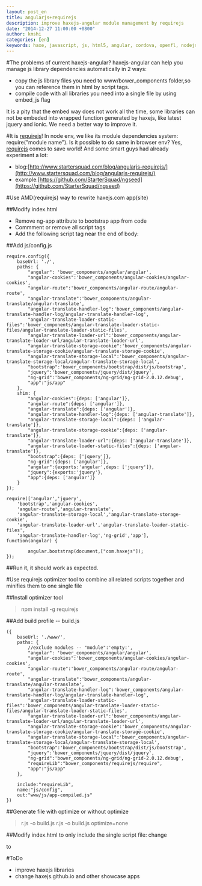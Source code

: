 ```yaml
---
layout: post_en
title: angularjs+requirejs
description: improve haxejs-angular module management by requirejs
date: "2014-12-27 11:00:00 +0800"
author: kmshi
categories: [en]
keywords: haxe, javascript, js, html5, angular, cordova, openfl, nodejs
---
```


#The problems of current haxejs-angular?
haxejs-angular can help you manage js library dependencies automatically in 2 ways:

- copy the js library files you need to www/bower_components folder,so you can reference them in html by script tags.
- compile code with all libraries you need into a single file by using embed_js flag

It is a pity that the embed way does not work all the time, some libraries can not be embeded into wrapped function generated by haxejs, like latest jquery and ionic. We need a better way to improve it.

#It is [requirejs](http://www.requirejs.org/)!
In node env, we like its module dependencies system: require("module name").
Is it possible to do same in browser env? Yes, [requirejs](http://www.requirejs.org/) comes to save world!
And some smart guys had already experiment a lot:

- blog:[http://www.startersquad.com/blog/angularjs-requirejs/](http://www.startersquad.com/blog/angularjs-requirejs/)
- example:[https://github.com/StarterSquad/ngseed](https://github.com/StarterSquad/ngseed)

#Use AMD(requirejs) way to rewrite haxejs.com app(site)

##Modify index.html

* Remove ng-app attribute to bootstrap app from code
* Commment or remove all script tags
* Add the following script tag near the end of body:
>  <script src="bower_components/requirejs/require.js" data-main="js/config"></script>

##Add js/config.js
```
require.config({
	baseUrl: './',
    paths: {
        "angular": 'bower_components/angular/angular',
        "angular-cookies":'bower_components/angular-cookies/angular-cookies',
        "angular-route":'bower_components/angular-route/angular-route',
        "angular-translate":'bower_components/angular-translate/angular-translate',
        "angular-translate-handler-log":'bower_components/angular-translate-handler-log/angular-translate-handler-log',
        "angular-translate-loader-static-files":'bower_components/angular-translate-loader-static-files/angular-translate-loader-static-files',
        "angular-translate-loader-url":'bower_components/angular-translate-loader-url/angular-translate-loader-url',
        "angular-translate-storage-cookie":'bower_components/angular-translate-storage-cookie/angular-translate-storage-cookie',
        "angular-translate-storage-local":'bower_components/angular-translate-storage-local/angular-translate-storage-local',
        "bootstrap":'bower_components/bootstrap/dist/js/bootstrap',
        "jquery":'bower_components/jquery/dist/jquery',
        "ng-grid":'bower_components/ng-grid/ng-grid-2.0.12.debug',
        "app":"js/app"
    },
    shim: {
    	"angular-cookies":{deps: ['angular']},
    	"angular-route":{deps: ['angular']},
    	"angular-translate":{deps: ['angular']},
    	"angular-translate-handler-log":{deps: ['angular-translate']},
    	"angular-translate-storage-local":{deps: ['angular-translate']},
    	"angular-translate-storage-cookie":{deps: ['angular-translate']},
    	"angular-translate-loader-url":{deps: ['angular-translate']},
    	"angular-translate-loader-static-files":{deps: ['angular-translate']},
    	"bootstrap":{deps: ['jquery']},
    	"ng-grid":{deps: ['angular']},
    	"angular":{exports:'angular',deps: ['jquery']},
		"jquery":{exports:'jquery'},
    	"app":{deps: ['angular']}
    }
});

require(['angular','jquery',
	'bootstrap','angular-cookies',
	'angular-route','angular-translate',
	'angular-translate-storage-local','angular-translate-storage-cookie',
	'angular-translate-loader-url','angular-translate-loader-static-files',
	'angular-translate-handler-log','ng-grid','app'], function(angular) {

		angular.bootstrap(document,["com.haxejs"]);
});

```

##Run it, it should work as expected.

#Use requirejs optimizer tool to combine all related scripts together and minifies them to one single file

##Install optimizer tool
> npm install -g requirejs

##Add build profile -- build.js
```
({
	baseUrl: './www/',
    paths: {
		//exclude modules -- "module":'empty:',
        "angular": 'bower_components/angular/angular',
        "angular-cookies":'bower_components/angular-cookies/angular-cookies',
        "angular-route":'bower_components/angular-route/angular-route',
        "angular-translate":'bower_components/angular-translate/angular-translate',
        "angular-translate-handler-log":'bower_components/angular-translate-handler-log/angular-translate-handler-log',
        "angular-translate-loader-static-files":'bower_components/angular-translate-loader-static-files/angular-translate-loader-static-files',
        "angular-translate-loader-url":'bower_components/angular-translate-loader-url/angular-translate-loader-url',
        "angular-translate-storage-cookie":'bower_components/angular-translate-storage-cookie/angular-translate-storage-cookie',
        "angular-translate-storage-local":'bower_components/angular-translate-storage-local/angular-translate-storage-local',
        "bootstrap":'bower_components/bootstrap/dist/js/bootstrap',
        "jquery":'bower_components/jquery/dist/jquery',
        "ng-grid":'bower_components/ng-grid/ng-grid-2.0.12.debug',
		"requireLib":"bower_components/requirejs/require",
        "app":"js/app"
    },

	include:"requireLib",
	name:"js/config",
	out:"www/js/app-compiled.js"
})
```

##Generate file with optimize or without optimize
> r.js -o build.js
> r.js -o build.js optimize=none

##Modify index.html to only include the single script file:
change
> <script src="bower_components/requirejs/require.js" data-main="js/config"></script>
to
> <script src="js/app-compiled.js"></script>

#ToDo
- improve haxejs libraries
- change haxejs.github.io and other showcase apps

